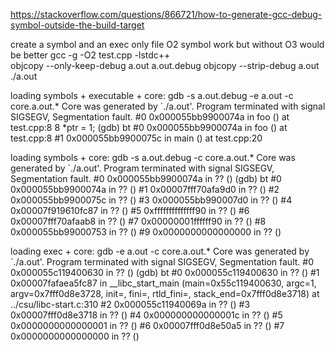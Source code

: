 https://stackoverflow.com/questions/866721/how-to-generate-gcc-debug-symbol-outside-the-build-target

create a symbol and an exec only file
O2 symbol work but without O3 would be better
  gcc -g -O2 test.cpp -lstdc++        
  objcopy --only-keep-debug a.out a.out.debug
  objcopy --strip-debug a.out
  ./a.out
  

loading symbols + executable + core:
  gdb -s a.out.debug -e a.out -c core.a.out.*
    Core was generated by `./a.out'.
    Program terminated with signal SIGSEGV, Segmentation fault.
    #0  0x000055bb9900074a in foo () at test.cpp:8
    8         *ptr = 1;
    (gdb) bt
    #0  0x000055bb9900074a in foo () at test.cpp:8
    #1  0x000055bb9900075c in main () at test.cpp:20

loading symbols + core:
  gdb -s a.out.debug -c core.a.out.* 
    Core was generated by `./a.out'.
    Program terminated with signal SIGSEGV, Segmentation fault.
    #0  0x000055bb9900074a in ?? ()
    (gdb) bt
    #0  0x000055bb9900074a in ?? ()
    #1  0x00007fff70afa9d0 in ?? ()
    #2  0x000055bb9900075c in ?? ()
    #3  0x000055bb990007d0 in ?? ()
    #4  0x00007f919610fc87 in ?? ()
    #5  0xffffffffffffff90 in ?? ()
    #6  0x00007fff70afaab8 in ?? ()
    #7  0x00000001ffffff90 in ?? ()
    #8  0x000055bb99000753 in ?? ()
    #9  0x0000000000000000 in ?? ()

loading exec + core:
  gdb -e a.out -c core.a.out.* 
    Core was generated by `./a.out'.
    Program terminated with signal SIGSEGV, Segmentation fault.
    #0  0x000055c119400630 in ?? ()
    (gdb) bt
    #0  0x000055c119400630 in ?? ()
    #1  0x00007fafaea5fc87 in __libc_start_main (main=0x55c119400630, argc=1, 
        argv=0x7fff0d8e3728, init=<optimized out>, fini=<optimized out>, 
        rtld_fini=<optimized out>, stack_end=0x7fff0d8e3718)
        at ../csu/libc-start.c:310
    #2  0x000055c11940069a in ?? ()
    #3  0x00007fff0d8e3718 in ?? ()
    #4  0x000000000000001c in ?? ()
    #5  0x0000000000000001 in ?? ()
    #6  0x00007fff0d8e50a5 in ?? ()
    #7  0x0000000000000000 in ?? ()